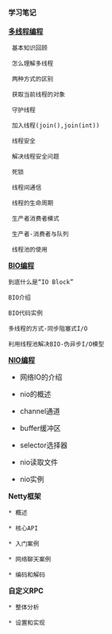 #### 学习笔记

**[多线程编程](https://github.com/haoxiaoyong1014/recording/blob/master/thread.md)**

     基本知识回顾
    
     怎么理解多线程
    
     两种方式的区别
    
     获取当前线程的对象
    
     守护线程
    
     加入线程(join(),join(int))
    
     线程安全
    
     解决线程安全问题
    
     死锁
    
     线程间通信
    
     线程的生命周期
    
     生产者消费者模式
    
     生产者-消费者与队列
    
     线程池的使用
    
**[BIO编程](https://github.com/haoxiaoyong1014/recording/blob/master/bio.md)** 

    到底什么是“IO Block”
    
    BIO介绍
    
    BIO代码实例
    
    多线程的方式-同步阻塞式I/O
    
    利用线程池解决BIO-伪异步I/O模型

**[NIO编程](https://github.com/haoxiaoyong1014/recording/blob/master/nio.md)**    

* 网络IO的介绍

* nio的概述

* channel通道

* buffer缓冲区

* selector选择器

* nio读取文件

* nio实例
    
    
**Netty框架**   

    * 概述
    
    * 核心API
    
    * 入门案例
    
    * 网络聊天案例
    
    * 编码和解码
    
**自定义RPC**   

    * 整体分析
    
    * 设置和实现
